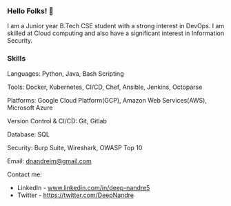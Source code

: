 ### Hello Folks! 👋
 
I am a Junior year B.Tech CSE student with a strong interest in DevOps. I am skilled at Cloud computing and also have a significant interest in Information Security.

### Skills 
Languages: Python, Java, Bash Scripting

Tools: Docker, Kubernetes, CI/CD,  Chef, Ansible, Jenkins, Octoparse

Platforms: Google Cloud Platform(GCP), Amazon Web Services(AWS), Microsoft Azure

Version Control & CI/CD: Git, Gitlab

Database: SQL

Security: Burp Suite, Wireshark, OWASP Top 10

Email: dnandreim@gmail.com

Contact me:
- LinkedIn - www.linkedin.com/in/deep-nandre5
- Twitter - https://twitter.com/DeepNandre
